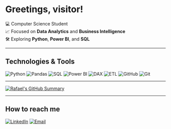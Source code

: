 # Greetings, visitor!

💻 Computer Science Student  
📈 Focused on **Data Analytics** and **Business Intelligence**  
🛠 Exploring **Python**, **Power BI**, and **SQL**  

---

## Technologies & Tools
![Python](https://img.shields.io/badge/Python-3776AB?style=for-the-badge&logo=python&logoColor=white)
![Pandas](https://img.shields.io/badge/pandas-150458?style=for-the-badge&logo=pandas&logoColor=white)
![SQL](https://img.shields.io/badge/SQL-336791?style=for-the-badge&logo=postgresql&logoColor=white)
![Power BI](https://img.shields.io/badge/Power%20BI-F2C811?style=for-the-badge&logo=powerbi&logoColor=black)
![DAX](https://img.shields.io/badge/DAX-004B87?style=for-the-badge&logo=powerbi&logoColor=white)
![ETL](https://img.shields.io/badge/ETL-FF6F00?style=for-the-badge&logo=database&logoColor=white)
![GitHub](https://img.shields.io/badge/GitHub-181717?style=for-the-badge&logo=github&logoColor=white)
![Git](https://img.shields.io/badge/Git-F05032?style=for-the-badge&logo=git&logoColor=white)


---

[![Rafael's GitHub Summary](https://github-profile-summary-cards.vercel.app/api/cards/profile-details?username=rafaelnakayama&theme=github_dark)](https://github.com/vn7n24fzkq/github-profile-summary-cards)

---

## How to reach me
[![LinkedIn](https://img.shields.io/badge/LinkedIn-0A66C2?style=for-the-badge&logo=linkedin&logoColor=white)](https://www.linkedin.com/in/rafael-nakayama-data)
[![Email](https://img.shields.io/badge/Email-0078D4?style=for-the-badge&logo=gmail&logoColor=white)](mailto:RafaelNakayama2003@gmail.com)
